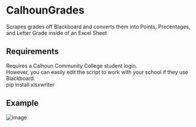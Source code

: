 # CalhounGrades
Scrapes grades off Blackboard and converts them into Points, Precentages, and Letter Grade inside of an Excel Sheet

## Requirements
Requires a Calhoun Community College student login. <br>
However, you can easily edit the script to work with your school if they use Blackboard.<br>
pip install xlsxwriter

## Example
![image](https://github.com/TinsleyDevers/CalhounGrades/assets/75707609/4e1342f3-7558-4515-a7bc-deac17daeef0)
